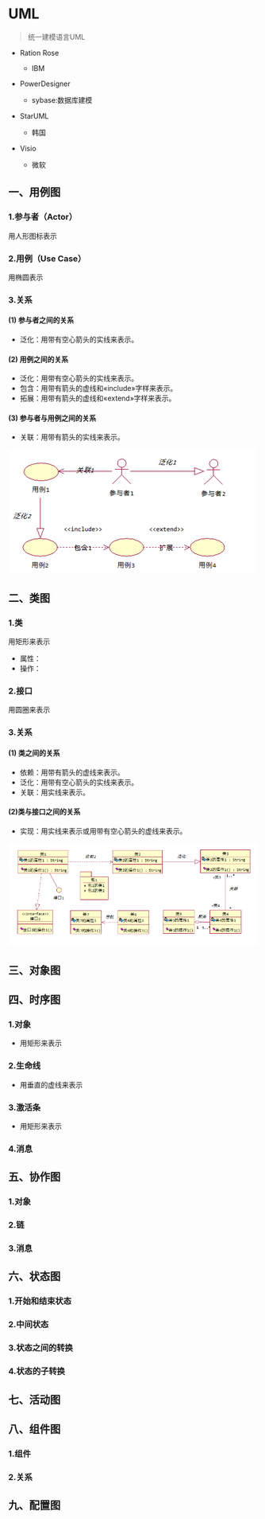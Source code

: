 # UML
> 统一建模语言UML

- Ration Rose
    - IBM

- PowerDesigner
    - sybase:数据库建模

- StarUML
    - 韩国

- Visio
    - 微软

## 一、用例图
### 1.参与者（Actor）
用人形图标表示
### 2.用例（Use Case）
用椭圆表示

### 3.关系
#### (1) 参与者之间的关系
- 泛化：用带有空心箭头的实线来表示。
#### (2) 用例之间的关系
- 泛化：用带有空心箭头的实线来表示。
- 包含：用带有箭头的虚线和&laquo;include&raquo;字样来表示。
- 拓展：用带有箭头的虚线和&laquo;extend&raquo;字样来表示。
#### (3) 参与者与用例之间的关系
- 关联：用带有箭头的实线来表示。

![](./uml/use_case_diagram.png)

## 二、类图
### 1.类
用矩形来表示

- 属性：
- 操作：

### 2.接口
用圆圈来表示

### 3.关系
#### (1) 类之间的关系

- 依赖：用带有箭头的虚线来表示。
- 泛化：用带有空心箭头的实线来表示。
- 关联：用实线来表示。

#### (2)类与接口之间的关系
- 实现：用实线来表示或用带有空心箭头的虚线来表示。

![](./uml/class_diagram.png)

## 三、对象图

## 四、时序图
### 1.对象

- 用矩形来表示

### 2.生命线

- 用垂直的虚线来表示

### 3.激活条

- 用矩形来表示

### 4.消息


## 五、协作图
### 1.对象

### 2.链



### 3.消息




## 六、状态图

### 1.开始和结束状态

### 2.中间状态

### 3.状态之间的转换

### 4.状态的子转换


## 七、活动图



## 八、组件图

### 1.组件

### 2.关系


## 九、配置图

